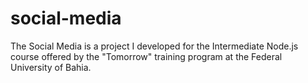 # social-media
The Social Media is a project I developed for the Intermediate Node.js course offered by the "Tomorrow" training program at the Federal University of Bahia.
